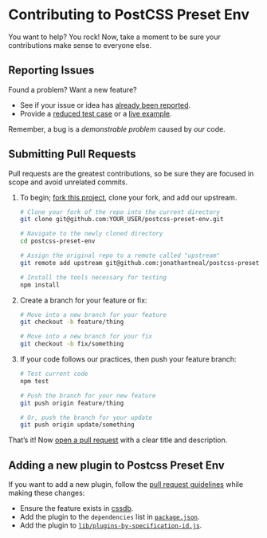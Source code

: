 # Contributing to PostCSS Preset Env

You want to help? You rock! Now, take a moment to be sure your contributions
make sense to everyone else.

## Reporting Issues

Found a problem? Want a new feature?

- See if your issue or idea has [already been reported].
- Provide a [reduced test case] or a [live example].

Remember, a bug is a _demonstrable problem_ caused by _our_ code.

## Submitting Pull Requests

Pull requests are the greatest contributions, so be sure they are focused in
scope and avoid unrelated commits.

1. To begin; [fork this project], clone your fork, and add our upstream.
   ```bash
   # Clone your fork of the repo into the current directory
   git clone git@github.com:YOUR_USER/postcss-preset-env.git

   # Navigate to the newly cloned directory
   cd postcss-preset-env

   # Assign the original repo to a remote called "upstream"
   git remote add upstream git@github.com:jonathantneal/postcss-preset-env.git

   # Install the tools necessary for testing
   npm install
   ```

2. Create a branch for your feature or fix:
   ```bash
   # Move into a new branch for your feature
   git checkout -b feature/thing
   ```
   ```bash
   # Move into a new branch for your fix
   git checkout -b fix/something
   ```

3. If your code follows our practices, then push your feature branch:
   ```bash
   # Test current code
   npm test
   ```
   ```bash
   # Push the branch for your new feature
   git push origin feature/thing
   ```
   ```bash
   # Or, push the branch for your update
   git push origin update/something
   ```

That’s it! Now [open a pull request] with a clear title and description.

## Adding a new plugin to Postcss Preset Env

If you want to add a new plugin, follow the
[pull request guidelines](#submitting-pull-requests) while making these changes:

- Ensure the feature exists in [cssdb](https://github.com/jonathantneal/css-db).
- Add the plugin to the `dependencies` list in [`package.json`](package.json).
- Add the plugin to
  [`lib/plugins-by-specification-id.js`](lib/plugins-by-specification-id.js).

[already been reported]: issues
[fork this project]:     fork
[live example]:          https://codepen.io/pen
[open a pull request]:   https://help.github.com/articles/using-pull-requests/
[reduced test case]:     https://css-tricks.com/reduced-test-cases/
